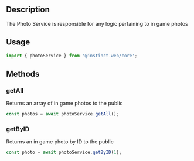 ## Description
The Photo Service is responsible for any logic pertaining to in game photos

## Usage
```typescript
import { photoService } from '@instinct-web/core';
```
## Methods

### getAll
Returns an array of in game photos to the public
```typescript
const photos = await photoService.getAll();
```

### getByID
Returns an in game photo by ID to the public
```typescript
const photo = await photoService.getByID(1);
```
